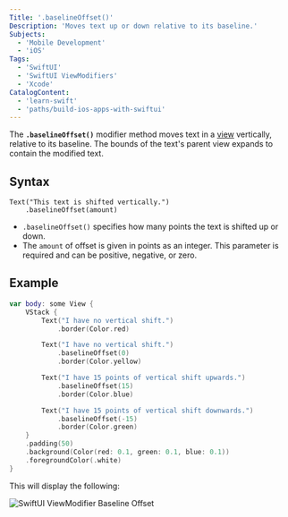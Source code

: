 ```yaml
---
Title: '.baselineOffset()'
Description: 'Moves text up or down relative to its baseline.'
Subjects:
  - 'Mobile Development'
  - 'iOS'
Tags:
  - 'SwiftUI'
  - 'SwiftUI ViewModifiers'
  - 'Xcode'
CatalogContent:
  - 'learn-swift'
  - 'paths/build-ios-apps-with-swiftui'
---
```


The **`.baselineOffset()`** modifier method moves text in a [view](https://www.codecademy.com/resources/docs/swiftui/views) vertically, relative to its baseline. The bounds of the text's parent view expands to contain the modified text.

## Syntax

```pseudo
Text("This text is shifted vertically.")
    .baselineOffset(amount)
```

- `.baselineOffset()` specifies how many points the text is shifted up or down.
- The `amount` of offset is given in points as an integer. This parameter is required and can be positive, negative, or zero.

## Example

```swift
var body: some View {
    VStack {
        Text("I have no vertical shift.")
            .border(Color.red)

        Text("I have no vertical shift.")
            .baselineOffset(0)
            .border(Color.yellow)

        Text("I have 15 points of vertical shift upwards.")
            .baselineOffset(15)
            .border(Color.blue)

        Text("I have 15 points of vertical shift downwards.")
            .baselineOffset(-15)
            .border(Color.green)
    }
    .padding(50)
    .background(Color(red: 0.1, green: 0.1, blue: 0.1))
    .foregroundColor(.white)
}
```

This will display the following:

![SwiftUI ViewModifier Baseline Offset](https://raw.githubusercontent.com/Codecademy/docs/main/media/swiftui-viewmodifier-baselineoffset.png)
